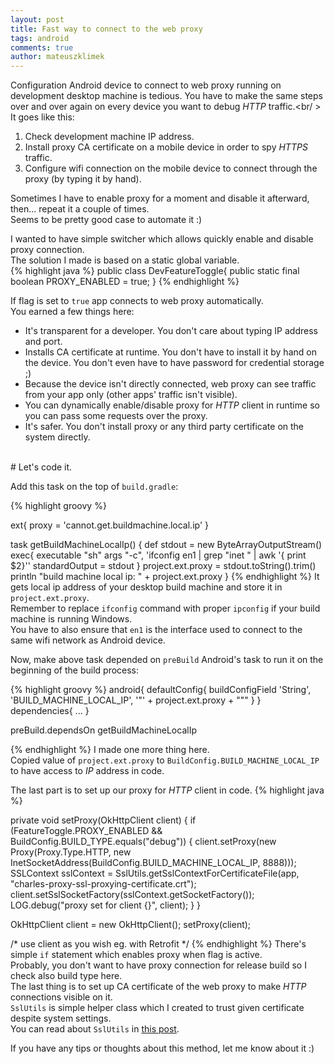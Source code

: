 ```yaml
---
layout: post
title: Fast way to connect to the web proxy
tags: android
comments: true
author: mateuszklimek
---
```


Configuration Android device to connect to web proxy running on development desktop machine is tedious.
You have to make the same steps over and over again on every device you want to debug *HTTP* traffic.<br/ >
It goes like this:<br/>

1. Check development machine IP address.
2. Install proxy CA certificate on a mobile device in order to spy *HTTPS* traffic.
3. Configure wifi connection on the mobile device to connect through the proxy (by typing it by hand).

Sometimes I have to enable proxy for a moment and disable it afterward, then... repeat it a couple of times.<br/>
Seems to be pretty good case to automate it :)

I wanted to have simple switcher which allows quickly enable and disable proxy connection.<br/> 
The solution I made is based on a static global variable. <br/>
{% highlight java %}
public class DevFeatureToggle{
    public static final boolean PROXY_ENABLED = true;
}
{% endhighlight %}

If flag is set to `true` app connects to web proxy automatically.<br/>
You earned a few things here:

* It's transparent for a developer. You don't care about typing IP address and port.
* Installs CA certificate at runtime. You don't have to install it by hand on the device. You don't even have to have password for credential storage ;)
* Because the device isn't directly connected, web proxy can see traffic from your app only (other apps' traffic isn't visible).
* You can dynamically enable/disable proxy for *HTTP* client in runtime so you can pass some requests over the proxy. 
* It's safer. You don't install proxy or any third party certificate on the system directly.

<br/>
# Let's code it.

Add this task on the top of `build.gradle`:

{% highlight groovy %}

ext{
    proxy = 'cannot.get.buildmachine.local.ip'
}

task getBuildMachineLocalIp() {
    def stdout = new ByteArrayOutputStream()
    exec{
        executable "sh"
        args "-c", 'ifconfig en1 | grep "inet " | awk \'{ print $2}\''
        standardOutput = stdout
    }
    project.ext.proxy = stdout.toString().trim()
    println "build machine local ip: " + project.ext.proxy
}
{% endhighlight %}
It gets local ip address of your desktop build machine and store it in `project.ext.proxy`.<br/>
Remember to replace `ifconfig` command with proper `ipconfig` if your build machine is running Windows.<br/>
You have to also ensure that `en1` is the interface used to connect to the same wifi network as Android device.

Now, make above task depended on `preBuild` Android's task to run it on the beginning of the build process:

{% highlight groovy %}
android{
    defaultConfig{
        buildConfigField 'String', 'BUILD_MACHINE_LOCAL_IP', '\"' + project.ext.proxy + "\""
    }
}
dependencies{
    ...
}

preBuild.dependsOn getBuildMachineLocalIp

{% endhighlight %}
I made one more thing here. <br/>
Copied value of `project.ext.proxy` to `BuildConfig.BUILD_MACHINE_LOCAL_IP` to have access to *IP* address in code.

The last part is to set up our proxy for *HTTP* client in code.
{% highlight java %}

private void setProxy(OkHttpClient client) {
    if (FeatureToggle.PROXY_ENABLED && BuildConfig.BUILD_TYPE.equals("debug")) {
        client.setProxy(new Proxy(Proxy.Type.HTTP, new InetSocketAddress(BuildConfig.BUILD_MACHINE_LOCAL_IP, 8888)));
        SSLContext sslContext = SslUtils.getSslContextForCertificateFile(app, "charles-proxy-ssl-proxying-certificate.crt");
        client.setSslSocketFactory(sslContext.getSocketFactory());
        LOG.debug("proxy set for client {}", client);
    }
}

OkHttpClient client = new OkHttpClient();
setProxy(client);

/*
use client as you wish eg. with Retrofit
*/
{% endhighlight %}
There's simple `if` statement which enables proxy when flag is active.<br/>
Probably, you don't want to have proxy connection for release build so I check also build type here.<br/>
The last thing is to set up CA certificate of the web proxy to make *HTTP* connections visible on it. <br/>
`SslUtils` is simple helper class which I created to trust given certificate despite system settings. <br/>
You can read about `SslUtils` in [this post](http://square.github.io/okhttp/).

If you have any tips or thoughts about this method, let me know about it :)


